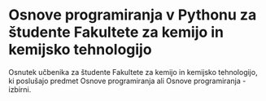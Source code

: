# Osnove programiranja v Pythonu za študente Fakultete za kemijo in kemijsko tehnologijo

Osnutek učbenika za študente Fakultete za kemijo in kemijsko tehnologijo, ki poslušajo predmet Osnove programiranja ali Osnove programiranja - izbirni.